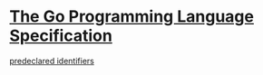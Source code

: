 # [The Go Programming Language Specification](https://go.dev/ref/spec)

[predeclared identifiers](https://pkg.go.dev/builtin)

